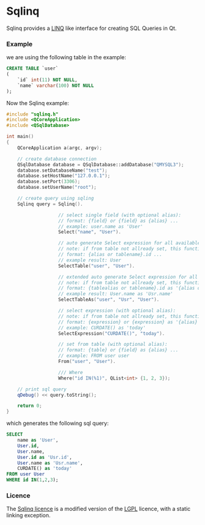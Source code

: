 # Sqlinq

Sqlinq provides a [LINQ](https://en.wikipedia.org/wiki/Language_Integrated_Query) like interface for creating SQL Queries in Qt.

### Example

we are using the following table in the example:
```sql
CREATE TABLE `user`
(
    `id` int(11) NOT NULL,
    `name` varchar(100) NOT NULL
);
```

Now the Sqlinq example:
```c++
#include "sqlinq.h"
#include <QCoreApplication>
#include <QSqlDatabase>

int main()
{
    QCoreApplication a(argc, argv);

    // create database connection
    QSqlDatabase database = QSqlDatabase::addDatabase("QMYSQL3");
    database.setDatabaseName("test");
    database.setHostName("127.0.0.1");
    database.setPort(3306);
    database.setUserName("root");

    // create query using sqling
    Sqlinq query = Sqlinq().

                   // select single field (with optional alias):
                   // format: {field} or {field} as {alias} ...
                   // example: user.name as 'User'
                   Select("name", "User").

                   // auto generate Select expression for all available fields (with optional alias):
                   // note: if from table not allready set, this function will set it for you.
                   // format: {alias or tablename}.id ...
                   // example result: User
                   SelectTable("user", "User").

                   // extended auto generate Select expression for all available fields (with optional alias):
                   // note: if from table not allready set, this function will set it for you.
                   // format: {tablealias or tablename}.id as '{alias or tablealias or tablename}.id' ...
                   // example result: User.name as 'Usr.name'
                   SelectTableAs("user", "Usr", "User").

                   // select expression (with optional alias):
                   // note: if from table not allready set, this function will set it for you.
                   // format: {expression} or {expression} as '{alias}'
                   // example: CURDATE() as 'today'
                   SelectExpression("CURDATE()", "today").

                   // set from table (with optional alias):
                   // format: {table} or {field} as {alias} ...
                   // example: FROM user user
                   From("user", "User").

                   /// Where
                   Where("id IN(%1)", QList<int> {1, 2, 3});

    // print sql query
    qDebug() << query.toString();

    return 0;
}
```

which generates the following sql query:
```sql
SELECT
    name as 'User',
    User.id,
    User.name,
    User.id as 'Usr.id',
    User.name as 'Usr.name',
    CURDATE() as 'today'
FROM user User
WHERE id IN(1,2,3);
```

### Licence
The [Sqlinq licence](https://github.com/Spiek/sqlinq/blob/master/LICENCE) is a modified version of the [LGPL](http://www.gnu.org/licenses/lgpl.html) licence, with a static linking exception.
